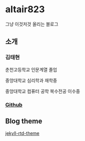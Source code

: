 # altair823

그냥 이것저것 올리는 블로그

## 소개

### 김태현

춘천고등학교 인문계열 졸업

중앙대학교 심리학과 재학중

중앙대학교 컴퓨터 공학 복수전공 이수중

### [Github](https://github.com/altair823)

## Blog theme

[jekyll-rtd-theme](https://github.com/rundocs/jekyll-rtd-theme)

